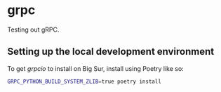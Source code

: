 # grpc

Testing out gRPC.

## Setting up the local development environment

To get *grpcio* to install on Big Sur, install using Poetry like so:

```bash
GRPC_PYTHON_BUILD_SYSTEM_ZLIB=true poetry install
```
